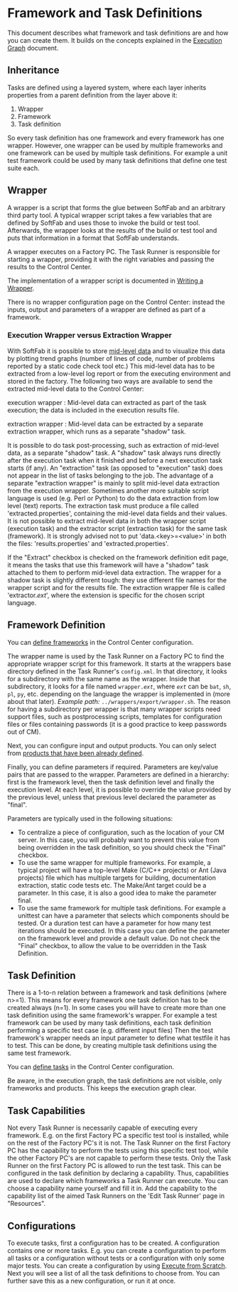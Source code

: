 # Framework and Task Definitions

This document describes what framework and task definitions are and how you can create them. It builds on the concepts explained in the [Execution Graph](../exegraph/) document.

## Inheritance

Tasks are defined using a layered system, where each layer inherits properties from a parent definition from the layer above it:

1. Wrapper
2. Framework
3. Task definition

So every task definition has one framework and every framework has one wrapper. However, one wrapper can be used by multiple frameworks and one framework can be used by multiple task definitions. For example a unit test framework could be used by many task definitions that define one test suite each.

## Wrapper

A wrapper is a script that forms the glue between SoftFab and an arbitrary third party tool. A typical wrapper script takes a few variables that are defined by SoftFab and uses those to invoke the build or test tool. Afterwards, the wrapper looks at the results of the build or test tool and puts that information in a format that SoftFab understands.

A wrapper executes on a Factory PC. The Task Runner is responsible for starting a wrapper, providing it with the right variables and passing the results to the Control Center.

The implementation of a wrapper script is documented in [Writing a Wrapper](../../reference/wrappers/).

There is no wrapper configuration page on the Control Center: instead the inputs, output and parameters of a wrapper are defined as part of a framework.

### Execution Wrapper versus Extraction Wrapper<a id="extract"></a>

With SoftFab it is possible to store [mid-level data](../midlevel/) and to visualize this data by plotting trend graphs (number of lines of code, number of problems reported by a static code check tool etc.) This mid-level data has to be extracted from a low-level log report or from the executing environment and stored in the factory. The following two ways are available to send the extracted mid-level data to the Control Center:

execution wrapper
:   Mid-level data can extracted as part of the task execution; the data is included in the execution results file.

extraction wrapper
:   Mid-level data can be extracted by a separate extraction wrapper, which runs as a separate "shadow" task.

It is possible to do task post-processing, such as extraction of mid-level data, as a separate "shadow" task. A "shadow" task always runs directly after the execution task when it finished and before a next execution task starts (if any). An "extraction" task (as opposed to "execution" task) does not appear in the list of tasks belonging to the job. The advantage of a separate "extraction wrapper" is mainly to split mid-level data extraction from the execution wrapper. Sometimes another more suitable script language is used (e.g. Perl or Python) to do the data extraction from low level (text) reports. The extraction task must produce a file called 'extracted.properties', containing the mid-level data fields and their values. It is not possible to extract mid-level data in both the wrapper script (execution task) and the extractor script (extraction task) for the same task (framework). It is strongly advised not to put 'data.<key\>=<value\>' in both the files: 'results.properties' and 'extracted.properties'.

If the "Extract" checkbox is checked on the framework definition edit page, it means the tasks that use this framework will have a "shadow" task attached to them to perform mid-level data extraction. The wrapper for a shadow task is slightly different tough: they use different file names for the wrapper script and for the results file. The extraction wrapper file is called 'extractor._ext_', where the extension is specific for the chosen script language.

## Framework Definition<a id="frameworkdef"></a>

You can [define frameworks](../../../FrameworkIndex) in the Control Center configuration.

The wrapper name is used by the Task Runner on a Factory PC to find the appropriate wrapper script for this framework. It starts at the wrappers base directory defined in the Task Runner's `config.xml`. In that directory, it looks for a subdirectory with the same name as the wrapper. Inside that subdirectory, it looks for a file named <code>wrapper.<i>ext</i></code>, where <code><i>ext</i></code> can be `bat`, `sh`, `pl`, `py`, etc. depending on the language the wrapper is implemented in (more about that later). _Example path:_ `../wrappers/export/wrapper.sh`. The reason for having a subdirectory per wrapper is that many wrapper scripts need support files, such as postprocessing scripts, templates for configuration files or files containing passwords (it is a good practice to keep passwords out of CM).

Next, you can configure input and output products. You can only select from [products that have been already defined](../../../ProductIndex).

Finally, you can define parameters if required. Parameters are key/value pairs that are passed to the wrapper. Parameters are defined in a hierarchy: first is the framework level, then the task definition level and finally the execution level. At each level, it is possible to override the value provided by the previous level, unless that previous level declared the parameter as "final".

Parameters are typically used in the following situations:

*   To centralize a piece of configuration, such as the location of your CM server. In this case, you will probably want to prevent this value from being overridden in the task definition, so you should check the "Final" checkbox.
*   To use the same wrapper for multiple frameworks. For example, a typical project will have a top-level Make (C/C++ projects) or Ant (Java projects) file which has multiple targets for building, documentation extraction, static code tests etc. The Make/Ant target could be a parameter. In this case, it is also a good idea to make the parameter final.
*   To use the same framework for multiple task definitions. For example a unittest can have a parameter that selects which components should be tested. Or a duration test can have a parameter for how many test iterations should be executed. In this case you can define the parameter on the framework level and provide a default value. Do not check the "Final" checkbox, to allow the value to be overridden in the Task Definition.

## Task Definition

There is a 1-to-n relation between a framework and task definitions (where n\>=1). This means for every framework one task definition has to be created always (n=1). In some cases you will have to create more than one task definition using the same framework's wrapper. For example a test framework can be used by many task definitions, each task definition performing a specific test case (e.g. different input files) Then the test framework's wrapper needs an input parameter to define what testfile it has to test. This can be done, by creating multiple task definitions using the same test framework.

You can [define tasks](../../../TaskIndex) in the Control Center configuration.

Be aware, in the execution graph, the task definitions are not visible, only frameworks and products. This keeps the execution graph clear.

## Task Capabilities

Not every Task Runner is necessarily capable of executing every framework. E.g. on the first Factory PC a specific test tool is installed, while on the rest of the Factory PC's it is not. The Task Runner on the first Factory PC has the capability to perform the tests using this specific test tool, while the other Factory PC's are not capable to perform these tests. Only the Task Runner on the first Factory PC is allowed to run the test task. This can be configured in the task definition by declaring a capability. Thus, capabilities are used to declare which frameworks a Task Runner can execute. You can choose a capability name yourself and fill it in. Add the capability to the capability list of the aimed Task Runners on the 'Edit Task Runner' page in "Resources".

## Configurations

To execute tasks, first a configuration has to be created. A configuration contains one or more tasks. E.g. you can create a configuration to perform all tasks or a configuration without tests or a configuration with only some major tests. You can create a configuration by using [Execute from Scratch](../../../Execute). Next you will see a list of all the task definitions to choose from. You can further save this as a new configuration, or run it at once.
